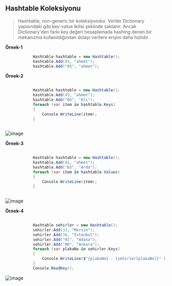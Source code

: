 ## Hashtable Koleksiyonu ##
> Hashtable, non-generic bir koleksiyondur. Veriler Dictionary yapısındaki gibi  key-value ikilisi şeklinde saklanır. Ancak Dictionary'den farkı key değeri hesaplamada hashing denen bir mekanızma kullanıldığından dolayı verilere erişim daha hızlıdır.

**Örnek-1**

```csharp
            Hashtable hashtable = new Hashtable();
            hashtable.Add(45, "ahmet");
            hashtable.Add("65", "ahmet");
```

**Örnek-2**

```csharp
           
            Hashtable hashtable = new Hashtable();
            hashtable.Add(45, "ahmet");
            hashtable.Add("65", "Ali");
            foreach (var item in hashtable.Keys)
            {
                Console.WriteLine(item);
            }
            
```

![image](https://user-images.githubusercontent.com/28144917/148027394-5c29cc2b-45f2-4f0a-9946-3cb4f4118e78.png)

**Örnek-3**

```csharp
           
            Hashtable hashtable = new Hashtable();
            hashtable.Add(45, "ahmet");
            hashtable.Add("65", "Arda");
            foreach (var item in hashtable.Values)
            {
                Console.WriteLine(item);
            }
            
```

![image](https://user-images.githubusercontent.com/28144917/148027362-fa01180c-ba6d-4836-8382-8cf1cc1fdc4e.png)

**Örnek-4**

```csharp
           
            Hashtable sehirler = new Hashtable();
            sehirler.Add(33, "Mersin");
            sehirler.Add(34, "İstanbul");
            sehirler.Add("01", "Adana");
            sehirler.Add("06", "Ankara");
            foreach (var plakaNo in sehirler.Keys)
            {
                Console.WriteLine($"{plakaNo} - {sehirler[plakaNo]}" );
            }
            Console.ReadKey();
```

![image](https://user-images.githubusercontent.com/28144917/148027672-e54d48fd-c9b5-4626-bc62-4761aa315c93.png)

